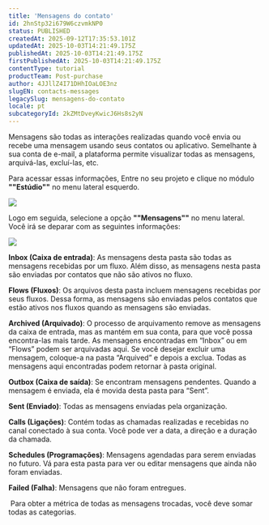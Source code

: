 ```yaml
---
title: 'Mensagens do contato'
id: 2hnStp32i679W6czvmkNP0
status: PUBLISHED
createdAt: 2025-09-12T17:35:53.101Z
updatedAt: 2025-10-03T14:21:49.175Z
publishedAt: 2025-10-03T14:21:49.175Z
firstPublishedAt: 2025-10-03T14:21:49.175Z
contentType: tutorial
productTeam: Post-purchase
author: 4JJllZ4I71DHhIOaLOE3nz
slugEN: contacts-messages
legacySlug: mensagens-do-contato
locale: pt
subcategoryId: 2kZMtDveyKwicJ6Hs8s2yN
---
```


Mensagens são todas as interações realizadas quando você envia ou recebe uma mensagem usando seus contatos ou aplicativo. Semelhante à sua conta de e-mail, a plataforma permite visualizar todas as mensagens, arquivá-las, excluí-las, etc.

Para acessar essas informações, Entre no seu projeto e clique no módulo **""Estúdio""** no menu lateral esquerdo.

![](https://raw.githubusercontent.com/vtexdocs/help-center-content/refs/heads/main/docs/pt/tutorials/weni-by-vtex/est%C3%BAdio/mensagens-do-contato_1.png)

Logo em seguida, selecione a opção **""Mensagens""** no menu lateral. Você irá se deparar com as seguintes informações:

![](https://raw.githubusercontent.com/vtexdocs/help-center-content/refs/heads/main/docs/pt/tutorials/weni-by-vtex/est%C3%BAdio/mensagens-do-contato_2.png)

**Inbox (Caixa de entrada)**: As mensagens desta pasta são todas as mensagens recebidas por um fluxo. Além disso, as mensagens nesta pasta são enviadas por contatos que não são ativos no fluxo.

**Flows (Fluxos)**: Os arquivos desta pasta incluem mensagens recebidas por seus fluxos. Dessa forma, as mensagens são enviadas pelos contatos que estão ativos nos fluxos quando as mensagens são enviadas.

**Archived (Arquivado)**: O processo de arquivamento remove as mensagens da caixa de entrada, mas as mantém em sua conta, para que você possa encontra-las mais tarde. As mensagens encontradas em “Inbox” ou em “Flows” podem ser arquivadas aqui. Se você desejar excluir uma mensagem, coloque-a na pasta “Arquived” e depois a exclua. Todas as mensagens aqui encontradas podem retornar à pasta original.

**Outbox (Caixa de saída)**: Se encontram mensagens pendentes. Quando a mensagem é enviada, ela é movida desta pasta para “Sent”.

**Sent (Enviado)**: Todas as mensagens enviadas pela organização.

**Calls (Ligações)**: Contém todas as chamadas realizadas e recebidas no canal conectado à sua conta. Você pode ver a data, a direção e a duração da chamada.

**Schedules (Programações)**: Mensagens agendadas para serem enviadas no futuro. Vá para esta pasta para ver ou editar mensagens que ainda não foram enviadas.

**Failed (Falha)**: Mensagens que não foram entregues.

 Para obter a métrica de todas as mensagens trocadas, você deve somar todas as categorias.
